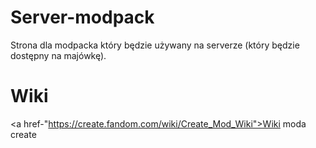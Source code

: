 # Server-modpack
Strona dla modpacka który będzie używany na serverze (który będzie dostępny na majówkę).

# Wiki
<a href-"https://create.fandom.com/wiki/Create_Mod_Wiki">Wiki moda create</a>
